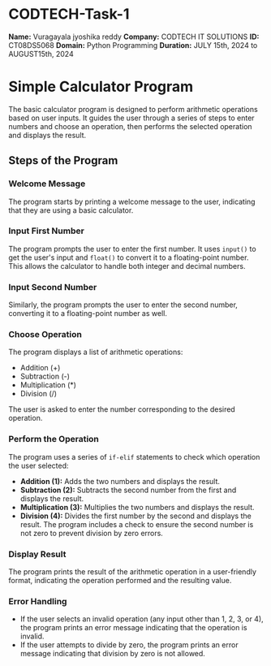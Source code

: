 # CODTECH-Task-1

**Name:** Vuragayala jyoshika reddy
**Company:** CODTECH IT SOLUTIONS
**ID:** CT08DS5068
**Domain:** Python Programming
**Duration:** JULY 15th, 2024 to AUGUST15th, 2024

# Simple Calculator Program 

The basic calculator program is designed to perform arithmetic operations based on user inputs. It guides the user through a series of steps to enter numbers and choose an operation, then performs the selected operation and displays the result.

## Steps of the Program

### Welcome Message
The program starts by printing a welcome message to the user, indicating that they are using a basic calculator.

### Input First Number
The program prompts the user to enter the first number. It uses `input()` to get the user's input and `float()` to convert it to a floating-point number. This allows the calculator to handle both integer and decimal numbers.

### Input Second Number
Similarly, the program prompts the user to enter the second number, converting it to a floating-point number as well.

### Choose Operation
The program displays a list of arithmetic operations:

- Addition (+)
- Subtraction (-)
- Multiplication (*)
- Division (/)

The user is asked to enter the number corresponding to the desired operation.

### Perform the Operation
The program uses a series of `if-elif` statements to check which operation the user selected:

- **Addition (1):** Adds the two numbers and displays the result.
- **Subtraction (2):** Subtracts the second number from the first and displays the result.
- **Multiplication (3):** Multiplies the two numbers and displays the result.
- **Division (4):** Divides the first number by the second and displays the result. The program includes a check to ensure the second number is not zero to prevent division by zero errors.

### Display Result
The program prints the result of the arithmetic operation in a user-friendly format, indicating the operation performed and the resulting value.

### Error Handling
- If the user selects an invalid operation (any input other than 1, 2, 3, or 4), the program prints an error message indicating that the operation is invalid.
- If the user attempts to divide by zero, the program prints an error message indicating that division by zero is not allowed.

